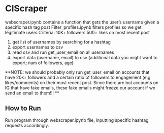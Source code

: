 # CIScraper

webscraper.ipynb contains a function that gets the user’s username given a specific hash tag post
Filter_profiles.ipynb filters profiles so we get legitimate users 
	Criteria: 
10K+ followers 
500+ likes on most recent post
 
1. get list of usernames by searching for a hashtag
2. export usernames to csv
3. read csv and run get_user_email on all usernames
4. export data (username, email) to csv (additional data you might want to export: num of followers, age)
 
**NOTE: we should probably only run get_user_email on accounts that have 20k+ followers and a certain ratio of followers to engagement (e.g. likes/comments) on their most recent post. Since there are bot accounts on IG that have fake emails, these fake emails might freeze our account if we send an email to them!!! **

## How to Run
Run program through webscraper.ipynb file, inputting specific hashtag requests accordingly.
